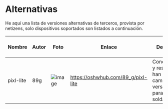 # Alternativas

He aquí una lista de versiones alternativas de terceros, provista por netizens, solo dispositivos soportados son listados a continuación.

| Nombre | Autor | Foto | Enlace | Descripción | Soporte en Firmware |
| --- | --- | --- | --- | --- | --- |
| pixl-lite | 89g | ![image](https://image.lceda.cn/pullimage/lstj6b9NpZi5WPDkvLECDwyaDeXJkB4xLoX1SCp6.jpeg) | https://oshwhub.com/89_g/pixl-lite | Condensadores y resistencias han sido cambiadas por versiones 0805 para facilitar la soldadura | Soporte |